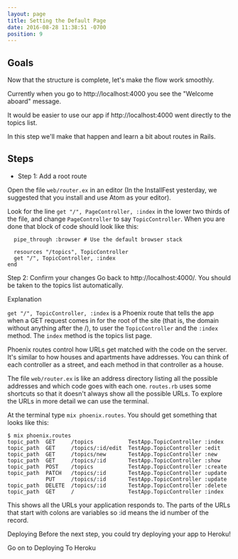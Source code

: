 ```yaml
---
layout: page
title: Setting the Default Page
date: 2016-08-28 11:38:51 -0700
position: 9
---
```


## Goals
Now that the structure is complete, let's make the flow work smoothly.

Currently when you go to http://localhost:4000 you see the "Welcome aboard" message.

It would be easier to use our app if http://localhost:4000 went directly to the topics list.

In this step we'll make that happen and learn a bit about routes in Rails.

## Steps
* Step 1: Add a root route

Open the file `web/router.ex` in an editor (In the InstallFest yesterday, we suggested that you install and use Atom as your editor).

Look for the line `get "/", PageController, :index` in the lower two thirds of the file, and change `PageController` to say `TopicController`. When you are done that block of code should look like this:

```scope "/", TestApp do
  pipe_through :browser # Use the default browser stack

  resources "/topics", TopicController
  get "/", TopicController, :index
end
```

Step 2: Confirm your changes
Go back to http://localhost:4000/. You should be taken to the topics list automatically.

Explanation

`get "/", TopicController, :index` is a Phoenix route that tells the app when a GET request comes in for the root of the site (that is, the domain without anything after the /), to user the `TopicController` and the `:index` method. The `index` method is the topics list page.

Phoenix routes control how URLs get matched with the code on the server. It's similar to how houses and apartments have addresses. You can think of each controller as a street, and each method in that controller as a house.

The file `web/router.ex` is like an address directory listing all the possible addresses and which code goes with each one. `routes.rb` uses some shortcuts so that it doesn't always show all the possible URLs. To explore the URLs in more detail we can use the terminal.

At the terminal type `mix phoenix.routes`. You should get something that looks like this:

```
$ mix phoenix.routes
topic_path  GET     /topics           TestApp.TopicController :index
topic_path  GET     /topics/:id/edit  TestApp.TopicController :edit
topic_path  GET     /topics/new       TestApp.TopicController :new
topic_path  GET     /topics/:id       TestApp.TopicController :show
topic_path  POST    /topics           TestApp.TopicController :create
topic_path  PATCH   /topics/:id       TestApp.TopicController :update
            PUT     /topics/:id       TestApp.TopicController :update
topic_path  DELETE  /topics/:id       TestApp.TopicController :delete
topic_path  GET     /                 TestApp.TopicController :index
```
This shows all the URLs your application responds to. The parts of the URLs that start with colons are variables so :id means the id number of the record.

Deploying
Before the next step, you could try deploying your app to Heroku!

Go on to Deploying To Heroku
